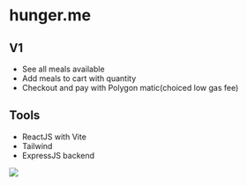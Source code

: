 # hunger.me

## V1

- See all meals available
- Add meals to cart with quantity
- Checkout and pay with Polygon matic(choiced low gas fee)

## Tools
- ReactJS with Vite
- Tailwind
- ExpressJS backend

![](https://cdn.dribbble.com/userupload/4956587/file/original-30bab8ff1451c2709f4b5dee5059ebf7.png?compress=1&resize=1024x3716&vertical=center)
